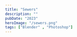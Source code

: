 ```yaml
---
title: "Sewers"
description: ""
pubDate: "2023"
heroImage: "/sewers.png"
tags: ["Blender" , "Photoshop"]
---
```

